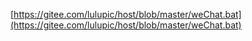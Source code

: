 [https://gitee.com/lulupic/host/blob/master/weChat.bat](https://gitee.com/lulupic/host/blob/master/weChat.bat)
